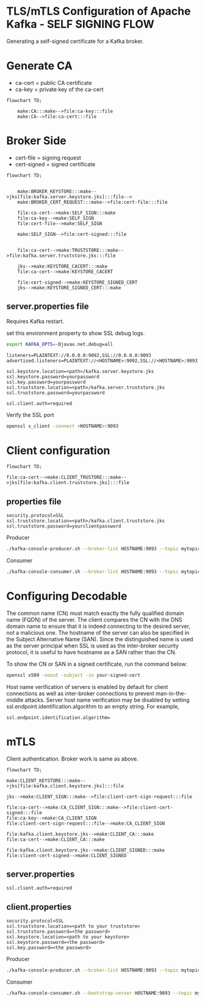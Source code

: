 # TLS/mTLS Configuration of Apache Kafka - SELF SIGNING FLOW
Generating a self-signed certificate for a Kafka broker.


# Generate CA
- ca-cert = public CA certificate
- ca-key = private key of the ca-cert

```mermaid
flowchart TD;

    make:CA:::make-->file:ca-key:::file
    make:CA-->file:ca-cert:::file

```

# Broker Side
- cert-file = signing request
- cert-signed = signed certificate

```mermaid
flowchart TD;


    make:BROKER_KEYSTORE:::make-->jks[file:kafka.server.keystore.jks]:::file-->
    make:BROKER_CERT_REQUEST:::make-->file:cert-file:::file

    file:ca-cert-->make:SELF_SIGN:::make
    file:ca-key-->make:SELF_SIGN
    file:cert-file-->make:SELF_SIGN

    make:SELF_SIGN-->file:cert-signed:::file


    file:ca-cert-->make:TRUSTSTORE:::make-->file:kafka.server.truststore.jks:::file

    jks-->make:KEYSTORE_CACERT:::make
    file:ca-cert-->make:KEYSTORE_CACERT

    file:cert-signed-->make:KEYSTORE_SIGNED_CERT
    jks-->make:KEYSTORE_SIGNED_CERT:::make
```


## server.properties file
Requires Kafka restart.

set this environment property to show SSL debug logs.
```bash
export KAFKA_OPTS=-Djavax.net.debug=all
```

```properties
listeners=PLAINTEXT://0.0.0.0:9092,SSL://0.0.0.0:9093
advertised.listeners=PLAINTEXT://<HOSTNAME>:9092,SSL://<HOSTNAME>:9093

ssl.keystore.location=<path>/kafka.server.keystore.jks
ssl.keystore.password=yourpassword
ssl.key.password=yourpassword
ssl.truststore.location=<path>/kafka.server.truststore.jks
ssl.truststore.password=yourpassword

ssl.client.auth=required

```

Verify the SSL port
```bash
openssl s_client -connect <HOSTNAME>:9093
```

# Client configuration

```mermaid
flowchart TD;

file:ca-cert-->make:CLIENT_TRUSTORE:::make-->jks[file:kafka.client.truststore.jks]:::file

```

## properties file

```properties
security.protocol=SSL
ssl.truststore.location=<path>/kafka.client.truststore.jks
ssl.truststore.password=yourclientpassword
```

Producer
```bash
./kafka-console-producer.sh --broker-list HOSTNAME:9093 --topic mytopic --producer.config PATH_TO_THE_ABOVE_PROPERTIES

```

Consumer
```bash
./kafka-console-consumer.sh --broker-list HOSTNAME:9093 --topic mytopic --consumer.config PATH_TO_THE_ABOVE_PROPERTIES
```

# Configuring Decodable

The common name (CN) must match exactly the fully qualified domain name (FQDN) of the server. The client compares the CN with the DNS domain name to ensure that it is indeed connecting to the desired server, not a malicious one. The hostname of the server can also be specified in the Subject Alternative Name (SAN). Since the distinguished name is used as the server principal when SSL is used as the inter-broker security protocol, it is useful to have hostname as a SAN rather than the CN.

To show the CN or SAN in a signed certificate, run the command below:

```bash
openssl x509 -noout -subject -in your-signed-cert
```

Host name verification of servers is enabled by default for client connections as well as inter-broker connections to prevent man-in-the-middle attacks. Server host name verification may be disabled by setting ssl.endpoint.identification.algorithm to an empty string. For example,

```properties
ssl.endpoint.identification.algorithm=
```


# mTLS
Client authentication. Broker work is same as above.


```mermaid
flowchart TD;

make:CLIENT_KEYSTORE:::make-->jks[file:kafka.client.keystore.jks]:::file

jks-->make:CLIENT_SIGN:::make-->file:client-cert-sign-request:::file

file:ca-cert-->make:CA_CLIENT_SIGN:::make-->file:client-cert-signed:::file
file:ca-key-->make:CA_CLIENT_SIGN
file:client-cert-sign-request:::file-->make:CA_CLIENT_SIGN

file:kafka.client.keystore.jks-->make:CLIENT_CA:::make
file:ca-cert-->make:CLIENT_CA:::make

file:kafka.client.keystore.jks-->make:CLIENT_SIGNED:::make
file:client-cert-signed-->make:CLIENT_SIGNED
```

## server.properties

```properties
ssl.client.auth=required
```

## client.properties

```properties
security.protocol=SSL
ssl.truststore.location=<path to your truststore>
ssl.truststore.password=<the password>
ssl.keystore.location=<path to your keystore>
ssl.keystore.password=<the password>
ssl.key.password=<the password>

```


Producer
```bash
./kafka-console-producer.sh --broker-list HOSTNAME:9093 --topic mytopic --producer.config PATH_TO_THE_ABOVE_PROPERTIES

```

Consumer
```bash
./kafka-console-consumer.sh --bootstrap-server HOSTNAME:9093 --topic mytopic --consumer.config PATH_TO_THE_ABOVE_PROPERTIES
```

